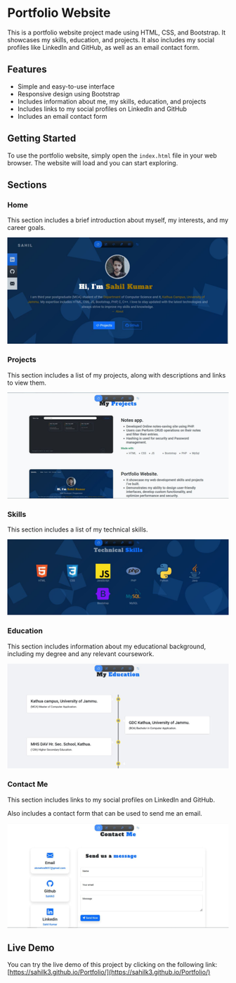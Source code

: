 # Portfolio Website

This is a portfolio website project made using HTML, CSS, and Bootstrap. It showcases my skills, education, and projects. It also includes my social profiles like LinkedIn and GitHub, as well as an email contact form.

## Features

- Simple and easy-to-use interface
- Responsive design using Bootstrap
- Includes information about me, my skills, education, and projects
- Includes links to my social profiles on LinkedIn and GitHub
- Includes an email contact form

## Getting Started

To use the portfolio website, simply open the `index.html` file in your web browser. The website will load and you can start exploring.

## Sections

### Home

This section includes a brief introduction about myself, my interests, and my career goals.

![Home](screenshots/home.JPG)

### Projects

This section includes a list of my projects, along with descriptions and links to view them.

![Projects](screenshots/projects.JPG)

### Skills

This section includes a list of my technical skills.

![Skills](screenshots/skills.JPG)

### Education

This section includes information about my educational background, including my degree and any relevant coursework.

![Education](screenshots/education.JPG)

### Contact Me

This section includes links to my social profiles on LinkedIn and GitHub.

Also includes a contact form that can be used to send me an email.

![Contact Me](screenshots/contact_me.JPG)

## Live Demo

You can try the live demo of this project by clicking on the following link: [https://sahilk3.github.io/Portfolio/](https://sahilk3.github.io/Portfolio/)
